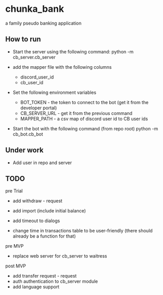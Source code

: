 # chunka_bank
a family pseudo banking application

## How to run
- Start the server using the following command:
python -m cb_server.cb_server <database path>
- add the mapper file with the following columns
  - discord_user_id
  - cb_user_id
- Set the following environment variables
  - BOT_TOKEN - the token to connect to the bot (get it from the developer portal)
  - CB_SERVER_URL - get it from the previous command 
  - MAPPER_PATH - a csv map of discord user id to CB user ids 


- Start the bot with the following command (from repo root)
python -m cb_bot.cb_bot

## Under work
- Add user in repo and server

## TODO
pre Trial
- add withdraw - request 
- add import (include initial balance)
- add timeout to dialogs

- change time in transactions table to be user-friendly (there should
  already be a function for that)

pre MVP
- replace web server for cb_server to waitress

post MVP
- add transfer request - request 
- auth authentication to cb_server module
- add language support

